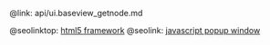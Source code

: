 @link: api/ui.baseview_getnode.md

@seolinktop: [html5 framework](https://webix.com)
@seolink: [javascript popup window](https://webix.com/widget/popup/)